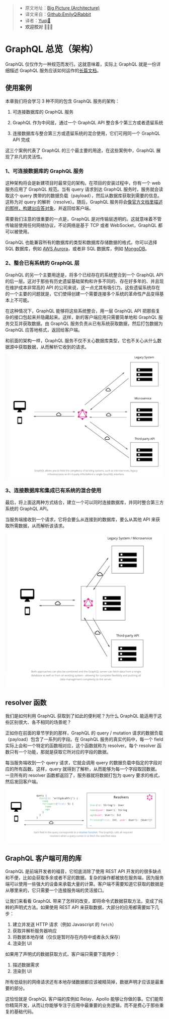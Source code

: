 > * 原文地址：[Big Picture (Architecture)](https://www.howtographql.com/basics/3-big-picture/)
> * 译文来自：[Github:EmilyQiRabbit](https://github.com/EmilyQiRabbit/GraphQLTranslation)
> * 译者：[Yuqi🌸](https://github.com/EmilyQiRabbit)
> * **欢迎校对** 🙋‍♀️🎉

# GraphQL 总览（架构）

GraphQL 仅仅作为一种规范而发行。这就意味着，实际上 GraphQL 就是一份详细描述 GraphQL 服务应该如何运作的[长篇文档](https://graphql.github.io/graphql-spec/)。

## 使用案例

本章我们将会学习 3 种不同的包含 GraphQL 服务的架构：

1. 可连接数据库的 GraphQL 服务

2. GraphQL 作为中间层，通过一个 GraphQL API 整合多个第三方或者遗留系统

3. 连接数据库与整合第三方或遗留系统的混合使用，它们可用同一个 GraphQL API 完成

这三个案例代表了 GraphQL 的三个最主要的用途，在这些案例中，GraphQL 展现了非凡的灵活性。

### 1、可连接数据库的 GraphQL 服务

这种架构将会是新建项目时最常见的架构。在项目的安装过程中，你有一个 web 服务应用了 GraphQL 规范。当有 query 请求到达 GraphQL 服务时，服务就会读取这个 query 携带的的数据负载（payload），然后从数据库获取到需要的信息。这称为对 query 的解析（resolve）。随后，GraphQL 服务将会[像官方文档里描述的那样，构建出应答对象](http://facebook.github.io/graphql/October2016/)，并返回给客户端。

需要我们注意的很重要的一点是，GraphQL 是对传输层透明的。这就意味着不管传输层使用任何网络协议，不论网络是基于 TCP 或者 WebSocket，GraphQL 都可以被使用。

GraphQL 也能兼容所有的数据库的类型和数据库存储数据的格式。你可以选择 SQL 数据库，例如 [AWS Aurora](https://aws.amazon.com/rds/aurora)，或者非 SQL 数据库，例如 [MongoDB](https://www.mongodb.com)。

### 2、整合已有系统的 GraphQL 层

GraphQL 的另一个主要用途是，将多个已经存在的系统整合到一个 GraphQL API 的后一层。这对于那些有历史遗留基础架构和许多不同的、存在好多年的、并且现在维护成本非常高的 API 的公司来说，这一点尤其有吸引力。这些遗留系统存在的一个主要的问题就是，它们使得创建一个需要连接多个系统的革命性产品变得基本上不可能。

在这种情况下，GraphQL 能够将这些系统整合，用一层 GraphQL API 把那些复杂的接口包起来并隐藏起来。这样，新的客户端应用只需要简单地和 GraphQL 服务交互并获取数据。由 GraphQL 服务负责从已有系统获取数据，然后打包数据为 GraphQL 应答地格式，返回给客户端。

和前面的架构一样，GraphQL 服务不仅不关心数据库类型，它也不关心从什么数据源中获取数据，从而解析它收到的请求。

![graphqlpic3](../imgs/graphqlpic3.png)

### 3、连接数据库和集成已有系统的混合使用

最后，将上面这两种方式结合，建立一个可以同时连接数据库，并同时整合第三方系统的 GraphQL API。

当服务端接收到一个请求，它将会要么从连接到的数据库，要么从其他 API 来获取所需数据，从而解析该请求。

![graphqlpic4](../imgs/graphqlpic4.png)

## resolver 函数

我们是如何利用 GraphQL 获取到了如此的便利呢？为什么 GraphQL 能适用于这些区别很大、各不相同的场景呢？

正如你在前面的章节学到的那样，GraphQL 的 query / mutation 请求的数据负载（payload）包含了一系列的字段。在 GraphQL 服务的真实代码中，每一个 field 实际上会和一个特定的函数相对应，这个函数就称为 resolver。每个 resolver 函数只有一个功能，那就是获取它所对应的字段的数据。

每当服务端收到一个 query 请求，它就会调用 query 的数据负载中指定的字段对应的所有函数。这样，query 就得到了解析，从而能够为每一个字段取回数据。一旦所有的 resolver 函数都返回了，服务器就将数据打包为 query 要求的格式，然后发回客户端。

![graphqlpic5](../imgs/graphqlpic5.png)

## GraphQL 客户端可用的库

GraphQL 是前端开发者的福音，它彻底消除了使用 REST API 开发的的很多缺点和不便，比如会获取多余或者不足的数据。复杂的操作都被放在服务端，因为服务端可以使用一些强大的设备来承载大量的计算。客户端不需要知道它获取的数据是从哪里来的，它只需要一个连接服务端的灵活接口。

让我们来看看 GraphQL 带来了怎样的改变，即将命令式数据获取方法，变成了纯粹的声明式方法。如果使用 REST API 来获取数据，大部分的应用都需要如下几步：

1. 建立并发送 HTTP 请求（例如 Javascript 的 `fetch`）
2. 获取并解析服务器响应
3. 将数据本地存储（仅仅是暂时存在内存中或者永久保存）
4. 渲染到 UI

如果用了声明式的数据获取方式，客户端只需要下面两步：

1. 描述数据需求
2. 渲染到 UI

所有低级别的网络请求还有本地存储数据都应该被精简掉，数据声明才应该是最重要的部分。

这恰恰就是 GraphQL 客户端的库例如 Relay、Apollo 能够让你做的事。它们能帮你精简开发，从而让你能够专注于应用中最重要的业务逻辑，而不是费心于那些重复的基础代码。
